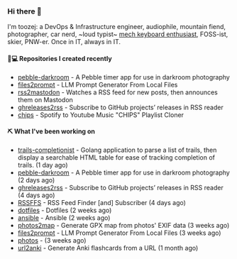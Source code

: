 ### Hi there 👋

I'm toozej: a DevOps & Infrastructure engineer, audiophile, mountain fiend, photographer, car nerd, ~loud typist~ [mech keyboard enthusiast](https://github.com/toozej/keebs), FOSS-ist, skier, PNW-er. Once in IT, always in IT.

#### 👨💻 Repositories I created recently

- [pebble-darkroom](https://github.com/toozej/pebble-darkroom) - A Pebble timer app for use in darkroom photography
- [files2prompt](https://github.com/toozej/files2prompt) - LLM Prompt Generator From Local Files
- [rss2mastodon](https://github.com/toozej/rss2mastodon) - Watches a RSS feed for new posts, then announces them on Mastodon
- [ghreleases2rss](https://github.com/toozej/ghreleases2rss) - Subscribe to GitHub projects’ releases in RSS reader
- [chips](https://github.com/toozej/chips) - Spotify to Youtube Music "CHIPS" Playlist Cloner

#### ⛏️ What I've been working on

- [trails-completionist](https://github.com/toozej/trails-completionist) - Golang application to parse a list of trails, then display a searchable HTML table for ease of tracking completion of trails. (1 day ago)
- [pebble-darkroom](https://github.com/toozej/pebble-darkroom) - A Pebble timer app for use in darkroom photography (2 days ago)
- [ghreleases2rss](https://github.com/toozej/ghreleases2rss) - Subscribe to GitHub projects’ releases in RSS reader (4 days ago)
- [RSSFFS](https://github.com/toozej/RSSFFS) - RSS Feed Finder [and] Subscriber (4 days ago)
- [dotfiles](https://github.com/toozej/dotfiles) - Dotfiles (2 weeks ago)
- [ansible](https://github.com/toozej/ansible) - Ansible (2 weeks ago)
- [photos2map](https://github.com/toozej/photos2map) - Generate GPX map from photos' EXIF data (3 weeks ago)
- [files2prompt](https://github.com/toozej/files2prompt) - LLM Prompt Generator From Local Files (3 weeks ago)
- [photos](https://github.com/toozej/photos) -  (3 weeks ago)
- [url2anki](https://github.com/toozej/url2anki) - Generate Anki flashcards from a URL (1 month ago)
